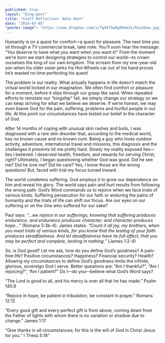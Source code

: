 ```yaml
---
published: true
layout: "blog-post"
title: "Staff Reflection: Nate Hoot"
date: "2014-03-05"
"poster-image": "https://www.dropbox.com/s/fg9475w8g86mm3x/Rainbow.jpg"
---
```


Humanity is on a quest for comfort—a quest for pleasure. The next time you sit through a TV commercial break, take note. You’ll soon hear the message: “You deserve to have what you want when you want it!” From the moment we’re born we start designing strategies to control our world—to crown ourselves the king of our own kingdom. The scream from my one-year-old son when his older sister jerks his Hot-Wheels car out of his hand proves he’s wasted no time perfecting his quest!

The problem is our reality. What actually happens in life doesn’t match the virtual world locked in our imagination. We often find comfort or pleasure for a moment, before it slips through our grasp like sand. When repeated efforts to reinstate our “kingship” fail, we simply change our strategy so we can keep striving for what we believe we deserve. If we’re honest, we may even blame God for the pain, suffering, problems and hurtful people in our life. At this point our circumstances have tested our belief in the character of God.

After 14 months of coping with unusual skin rashes and boils, I was diagnosed with a rare skin disorder that, according to the medical world, has no known cause and no known cure. Being a guy who loves outdoor activity, adventure, international travel and missions, this diagnosis and the challenges it presents hit me pretty hard. Slowly my reality exposed lies—lies I believed. I deserved health, freedom, and rewards for serving Christ, right? Ultimately, I began questioning whether God was good. Did he see me? Did he love me? Did he care? Yes, I know those are the wrong questions! But, faced with trial my focus turned inward.

The world condemns suffering. God employs it to grow our dependence on him and reveal his glory. The world says pain and hurt results from following the wrong path. God’s Word commands us to rejoice when we face trials of various kinds. Suffering persecution for our faith or enduring the pains of humanity and the trials of life can shift our focus. Are our eyes on our suffering or on the One who suffered for our sake?

Paul says: *“…we rejoice in our sufferings, knowing that suffering produces endurance, and endurance produces character, and character produces hope…”* (Romans 5:3b-4). James states: *“Count it all joy, my brothers, when you meet trials of various kinds, for you know that the testing of your faith produces steadfastness. And let steadfastness have its full effect, that you may be perfect and complete, lacking in nothing.”* (James 1:2-4)

So, is God good? Let me ask, how do you define God’s goodness? A pain-free life? Positive circumstances? Happiness? Financial security? Health? Allowing my circumstances to define God’s goodness limits the infinite, glorious, sovereign God I serve. Better questions are: “Am I thankful?”, “Am I rejoicing?”, “Am I patient?” Do I—do you—believe what God’s Word says?

“The Lord is good to all, and his mercy is over all that he has made.” Psalm 145:9

“Rejoice in hope, be patient in tribulation, be constant in prayer.” Romans 12:12

“Every good gift and every perfect gift is from above, coming down from the Father of lights with whom there is no variation or shadow due to change.” James 1:17

 “Give thanks in all circumstances; for this is the will of God in Christ Jesus for you.” I Thess 5:18“
